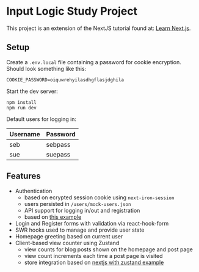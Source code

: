 # Input Logic Study Project

This project is an extension of the NextJS tutorial found at: [Learn Next.js](https://nextjs.org/learn).

## Setup

Create a `.env.local` file containing a password for cookie encryption. Should look something like this:

```
COOKIE_PASSWORD=oiquwrehyilasdhgflasjdghila
```

Start the dev server:

```
npm install
npm run dev
```

Default users for logging in:

| Username | Password |
| -------- | -------- |
| seb      | sebpass  |
| sue      | suepass  |

## Features

- Authentication
  - based on ecrypted session cookie using `next-iron-session`
  - users persisted in `/users/mock-users.json`
  - API support for logging in/out and registration
  - based on [this example](https://github.com/vercel/next.js/tree/canary/examples/with-iron-session)
- Login and Register forms with validation via react-hook-form
- SWR hooks used to manage and provide user state
- Homepage greeting based on current user
- Client-based view counter using Zustand
  - view counts for blog posts shown on the homepage and post page
  - view count increments each time a post page is visited
  - store integration based on [nextjs with zustand example](https://github.com/vercel/next.js/tree/canary/examples/with-zustand)
